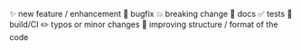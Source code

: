 :sparkles: new feature / enhancement
:bug: bugfix
:boom: breaking change
:memo: docs
:white_check_mark: tests
:construction_worker: build/CI
:pencil2: typos or minor changes
:art: improving structure / format of the code
